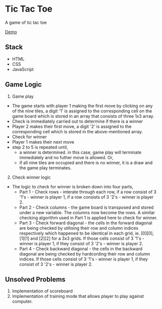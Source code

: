 # Tic Tac Toe
A game of tic tac toe

[Demo](https://tkeeching.github.io/project1/)

## Stack
- HTML
- CSS
- JavaScript

## Game Logic
1. Game play
- The game starts with player 1 making the first move by clicking on any of the nine tiles, a digit '1' is assigned to the corresponding cell on the game board which is stored in an array that consists of three 1x3 array.
- Check is immediately carried out to determine if there is a winner
- Player 2 makes their first move, a digit '2' is assigned to the corresponding cell which is stored in the above-mentioned array. 
- Check for winner
- Player 1 makes their next move
- step 2 to 5 is repeated until,
    - a winner is determined. in this case, game play will terminate immediately and no futher move is allowed. Or,
    - if all nine tiles are occupied and there is no winner, it is a draw and the game play terminates.

2. Check winner logic
- The logic to check for winner is broken down into four parts,
    - Part 1 - Check rows - interate through each row, if a row consist of 3 '1's - winner is player 1, if a row consists of 3 '2's - winner is player 2.
    - Part 2 - Check columns - the game board is transposed and stored under a new variable. The columns now become the rows. A similar checking algorithm used in Part 1 is applied here to check for winner.
    - Part 3 - Check forward diagonal - the cells in the forward diagonal are being checked by utilising their row and column indices respectively which happened to be identical in each grid, ie. [0][0], [1][1] and [2][2] for a 3x3 grids. If those cells consist of 3 '1's - winner is player 1, if they consist of 3 '2's - winner is player 2.
    - Part 4 - Check backward diagonal - the cells in the backward diagonal are being checked by hardcording their row and column indices. If those cells consist of 3 '1's - winner is player 1, if they consist of 3 '2's - winner is player 2.


## Unsolved Problems
1. Implementation of scoreboard
2. Implementation of training mode that allows player to play against computer.

